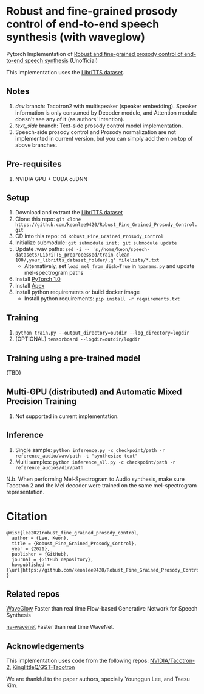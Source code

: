 # Robust and fine-grained prosody control of end-to-end speech synthesis (with waveglow)

Pytorch Implementation of [Robust and fine-grained prosody control of end-to-end speech synthesis](https://arxiv.org/abs/1811.02122) (Unofficial)

This implementation uses the [LibriTTS dataset](https://openslr.org/60/).

## Notes
1. *dev* branch: Tacotron2 with multispeaker (speaker embedding). Speaker information is only consumed by Decoder module, and Attention module doesn't see any of it (as authors' intention).
2. *text_side* branch: Text-side prosody control model implementation.
3. Speech-side prosody control and Prosody normalization are not implemented in current version, but you can simply add them on top of above branches.

## Pre-requisites
1. NVIDIA GPU + CUDA cuDNN

## Setup
1. Download and extract the [LibriTTS dataset](https://openslr.org/60/)
2. Clone this repo: `git clone https://github.com/keonlee9420/Robust_Fine_Grained_Prosody_Control.git`
3. CD into this repo: `cd Robust_Fine_Grained_Prosody_Control`
4. Initialize submodule: `git submodule init; git submodule update`
5. Update .wav paths: `sed -i -- 's,/home/keon/speech-datasets/LibriTTS_preprocessed/train-clean-100/,your_libritts_dataset_folder/,g' filelists/*.txt`
    - Alternatively, set `load_mel_from_disk=True` in `hparams.py` and update mel-spectrogram paths 
6. Install [PyTorch 1.0]
7. Install [Apex]
8. Install python requirements or build docker image 
    - Install python requirements: `pip install -r requirements.txt`

## Training
1. `python train.py --output_directory=outdir --log_directory=logdir`
2. (OPTIONAL) `tensorboard --logdir=outdir/logdir`

## Training using a pre-trained model
(TBD)

## Multi-GPU (distributed) and Automatic Mixed Precision Training
1. Not supported in current implementation.

## Inference
1. Single sample: `python inference.py -c checkpoint/path -r reference_audio/wav/path -t "synthesize text"`
4. Multi samples: `python inference_all.py -c checkpoint/path -r reference_audios/dir/path`

N.b.  When performing Mel-Spectrogram to Audio synthesis, make sure Tacotron 2
and the Mel decoder were trained on the same mel-spectrogram representation. 

# Citation

```
@misc{lee2021robust_fine_grained_prosody_control,
  author = {Lee, Keon},
  title = {Robust_Fine_Grained_Prosody_Control},
  year = {2021},
  publisher = {GitHub},
  journal = {GitHub repository},
  howpublished = {\url{https://github.com/keonlee9420/Robust_Fine_Grained_Prosody_Control}}
}
```

## Related repos
[WaveGlow](https://github.com/NVIDIA/WaveGlow) Faster than real time Flow-based
Generative Network for Speech Synthesis

[nv-wavenet](https://github.com/NVIDIA/nv-wavenet/) Faster than real time
WaveNet.

## Acknowledgements
This implementation uses code from the following repos: [NVIDIA/Tacotron-2](ttps://github.com/NVIDIA/tacotron2), [KinglittleQ/GST-Tacotron](https://github.com/KinglittleQ/GST-Tacotron)

We are thankful to the paper authors, specially Younggun Lee, and Taesu Kim.

[WaveGlow]: https://drive.google.com/open?id=1rpK8CzAAirq9sWZhe9nlfvxMF1dRgFbF
[pytorch 1.0]: https://github.com/pytorch/pytorch#installation
[Apex]: https://github.com/nvidia/apex
[AMP]: https://github.com/NVIDIA/apex/tree/master/apex/amp
